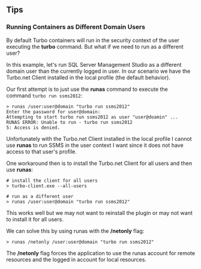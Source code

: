 ## Tips

### Running Containers as Different Domain Users

By default Turbo containers will run in the security context of the user executing the **turbo** command. But what if we need to run as a different user?

In this example, let's run SQL Server Management Studio as a different domain user than the currently logged in user. In our scenario we have the Turbo.net Client installed in the local profile (the default behavior).

Our first attempt is to just use the **runas** command to execute the command `turbo run ssms2012`:

```
> runas /user:user@domain "turbo run ssms2012"
Enter the password for user@domain:
Attempting to start turbo run ssms2012 as user "user@doamin" ...
RUNAS ERROR: Unable to run - turbo run ssms2012
5: Access is denied.
```

Unfortunately with the Turbo.net Client installed in the local profile I cannot use **runas** to run SSMS in the user context I want since it does not have access to that user's profile.

One workaround then is to install the Turbo.net Client for all users and then use **runas**:

```
# install the client for all users
> turbo-client.exe --all-users

# run as a different user
> runas /user:user@domain "turbo run ssms2012"
```
This works well but we may not want to reinstall the plugin or may not want to install it for all users.

We can solve this by using runas with the **/netonly** flag:

```
> runas /netonly /user:user@domain "turbo run ssms2012"
```

The **/netonly** flag forces the application to use the runas account for remote resources and the logged in account for local resources.
